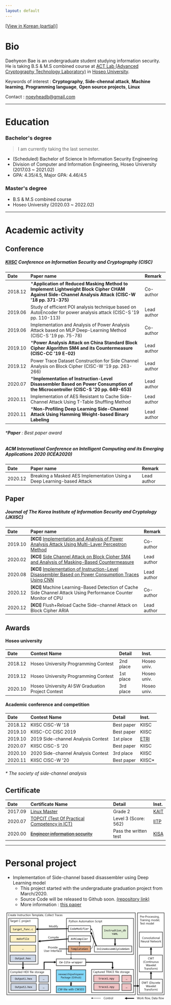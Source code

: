 ```yaml
---
layout: default
---
```


[[View in Korean (partial)]](./kor.html)

# Bio

Daehyeon Bae is an undergraduate student studying information security. He is taking B.S & M.S combined course at [ACT Lab (Advanced Cryptography Technology Laboratory)](https://act.hoseo.ac.kr) in [Hoseo University](https://www.hoseo.ac.kr/).

Keywords of interest : **Cryptography**, **Side-chennal attack**, **Machine learning**, **Programming language**, **Open source projects**, **Linux**

Contact :  noeyheadb@gmail.com

---

# Education

### Bachelor's degree

> I am currently taking the last semester.  

* (Scheduled) Bachelor of Science In Information Security Engineering  
* Division of Computer and Information Engineering, Hoseo University (2017.03 ~ 2021.02)  
* GPA: 4.35/4.5, Major GPA: 4.46/4.5

### Master's degree

* B.S & M.S combined course
* Hoseo University (2020.03 ~ 2022.02)

* * *

# Academic activity

## Conference

##### [KIISC](https://kiisc.or.kr/) Conference on Information Security and Cryptography (CISC)

| Date    | Paper name                                                                    | Remark |
|:--------|:----------------------------------------------------------------------------|:------|
| 2018.12 | ***Application of Reduced Masking Method to Implement Lightweight Block Cipher CHAM Against Side-Channel Analysis Attack (CISC-W '18 pp. 371-375)** | Co-author |
| 2019.06 | Study of efficient POI analysis technique based on AutoEncoder for power analysis attack (CISC-S '19 pp. 110-113) | Lead author   |
| 2019.06 | Implementation and Analysis of Power Analysis Attack based on MLP Deep-Learning Method (CISC-S '19 pp. 75-78) | Co-author |
| 2019.10 | ***Power Analysis Attack on China Standard Block Cipher Algorithm SM4 and its Countermeasure (CISC-CC '19 E-02)** | Lead author  |
| 2019.12 | Power Trace Dataset Construction for Side Channel Analysis on Block Cipher (CISC-W '19 pp. 263-266) | Lead author  |
| 2020.07 | ***Implementation of Instruction-Level Disassembler Based on Power Consumption of the Microcontroller (CISC-S '20 pp. 649-653)** | Lead author  |
| 2020.11 | Implementation of AES Resistant to Cache Side-Channel Attack Using T-Table Shuffling Method | Lead author  |
| 2020.11 | ***Non-Profiling Deep Learning Side-Channel Attack Using Hamming Weight-based Binary Labeling** | Lead author  |

###### ***Paper** : Best paper award

##### ACM International Conference on Intelligent Computing and its Emerging Applications 2020 (ICEA2020)

| Date    | Paper name                                                              | Remark |
|:--------|:------------------------------------------------------------------------|:------|
| 2020.12 | Breaking a Masked AES Implementation Using a Deep Learning-based Attack | Lead author |

## Paper

##### Journal of The Korea Institute of Information Security and Cryptology (JKIISC)

| Date    | Paper name                                                                    | Remark |
|:--------|:----------------------------------------------------------------------------|:------|
| 2019.10 | **[KCI]** [Implementation and Analysis of Power Analysis Attack Using Multi-Layer Perceptron Method](https://doi.org/10.13089/JKIISC.2019.29.5.997) | Co-author |
| 2020.02 | **[KCI]** [Side Channel Attack on Block Cipher SM4 and Analysis of Masking-Based Countermeasure](https://doi.org/10.13089/JKIISC.2020.30.1.39) | Lead author  |
| 2020.08 | **[KCI]** [Implementation of Instruction-Level Disassembler Based on Power Consumption Traces Using CNN](https://doi.org/10.13089/JKIISC.2020.30.4.527) | Lead author  |
| 2020.12 | **[KCI]** Machine Learning-Based Detection of Cache Side Channel Attack Using Performance Counter Monitor of CPU | Co-author  |
| 2020.12 | **[KCI]** Flush+Reload Cache Side-channel Attack on Block Cipher ARIA | Lead author  |

## Awards

#### Hoseo university

| Date    | Contest Name                          | Detail        | Inst.      |
|:--------|:--------------------------------------|:--------------|:------------|
| 2018.12 | Hoseo University Programming Contest  | 2nd place     | Hoseo univ. |
| 2019.12 | Hoseo University Programming Contest  | 1st place     | Hoseo univ. |
| 2020.10 | Hoseo University AI·SW Graduation Project Contest | 3rd place  | Hoseo univ. |

#### Academic conference and competition

| Date    | Contest Name                          | Detail        | Inst.      |
|:--------|:--------------------------------------|:--------------|:-----------|
| 2018.12 | KIISC CISC-W '18                      | Best paper    | KIISC      |
| 2019.10 | KIISC-CC CISC 2019                    | Best paper    | KIISC      |
| 2019.10 | 2019 Side-channel Analysis Contest    | 1st place   | [ETRI](https://www.etri.re.kr) |
| 2020.07 | KIISC CISC-S '20                      | Best paper    | KIISC      |
| 2020.10 | 2020 Side-channel Analysis Contest    | 3rd place   | KIISC      |
| 2020.11 | KIISC CISC-W '20                      | Best paper    | KIISC*     |

###### * The society of side-channel analysis

## Certificate

| Date    | Certificate Name                                                             | Detail                | Inst.                           |
|:--------|:-----------------------------------------------------------------------------|:----------------------|:--------------------------------|
| 2017.09 | [Linux Master](https://www.ihd.or.kr/introducesubject1.do)                   | Grade 2               | [KAIT](https://www.kait.or.kr)  |
| 2020.07 | [TOPCIT (Test Of Practical Competency in ICT)](https://www.topcit.or.kr/)    | Level 3 (Score: 562)  | [IITP](https://www.iitp.kr)     |
| 2020.00 | [~~Engineer information security~~](https://kisq.or.kr/)                     | Pass the written test | [KISA](https://www.kisa.or.kr)  |

* * *

# Personal project

* Implementation of Side-channel based disassembler using Deep Learning model
    * This project started with the undergraduate graduation project from March/2020.
    * Source Code will be released to Github soon. [(repository link)](https://github.com/noeyheadb/scb-disas)
    * More information : [this paper](https://doi.org/10.13089/JKIISC.2020.30.4.527)
    
![scb-disas](./assets/img/scb-dias-structure.jpg)

